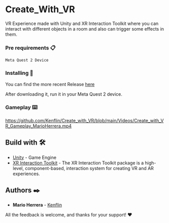 # Create_With_VR

VR Experience made with Unity and XR Interaction Toolkit where you can interact with different objects in a room and also can trigger some effects in them.

### Pre requirements 📋

```
Meta Quest 2 Device
```

### Installing 🔧

You can find the more recent Release [here](https://github.com/Kenflin/Create_with_VR/releases)

After downloading it, run it in your Meta Quest 2 device.

### Gameplay ⌨️

https://github.com/Kenflin/Create_with_VR/blob/main/Videos/Create_with_VR_Gameplay_MarioHerrera.mp4

## Build with 🛠️

* [Unity](https://unity.com/) - Game Engine
* [XR Interaction Toolkit](https://blog.unity.com/engine-platform/whats-new-in-xr-interaction-toolkit-2-3) - The XR Interaction Toolkit package is a high-level, component-based, interaction system for creating VR and AR experiences.

## Authors ✒️

* **Mario Herrera** - [Kenflin](https://github.com/kenflin)


All the feedback is welcome, and thanks for your support! ❤️
